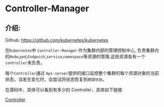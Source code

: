 # Controller-Manager

## 介绍:

Github: https://github.com/kubernetes/kubernetes

在`Kubernetes`中 `Controller-Manager` 作为集群内部的管理控制中心, 负责集群内的`Node`,`pod`,`Endpoint`,`service`,`namespace`等资源的管理,这些资源各有一个`controller`来负责。

每个`Controller`通过 `Api-server`提供的接口监控整个集群的每个资源对象的当前状态，当发生变化时，会尝试将状态恢复到`期望状态`。

在源码中，具体可以看到有多少的 Controller，具体如下链接:

[Controller](https://github.com/kubernetes/kubernetes/tree/master/pkg/controller)




